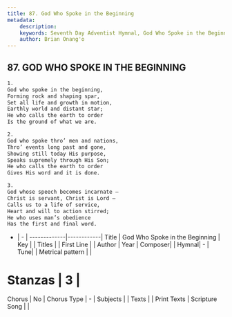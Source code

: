 ```yaml
---
title: 87. God Who Spoke in the Beginning
metadata:
    description: 
    keywords: Seventh Day Adventist Hymnal, God Who Spoke in the Beginning, , 
    author: Brian Onang'o
---
```



## 87. GOD WHO SPOKE IN THE BEGINNING

```txt
1.
God who spoke in the beginning,
Forming rock and shaping spar,
Set all life and growth in motion,
Earthly world and distant star;
He who calls the earth to order
Is the ground of what we are.

2.
God who spoke thro’ men and nations,
Thro’ events long past and gone,
Showing still today His purpose,
Speaks supremely through His Son;
He who calls the earth to order
Gives His word and it is done.

3.
God whose speech becomes incarnate –
Christ is servant, Christ is Lord –
Calls us to a life of service,
Heart and will to action stirred;
He who uses man’s obedience
Has the first and final word.
```

- |   -  |
-------------|------------|
Title | God Who Spoke in the Beginning |
Key |  |
Titles |  |
First Line |  |
Author | 
Year | 
Composer|  |
Hymnal|  - |
Tune|  |
Metrical pattern | |
# Stanzas | 3 |
Chorus | No |
Chorus Type | - |
Subjects |  |
Texts |  |
Print Texts | 
Scripture Song |  |
  
